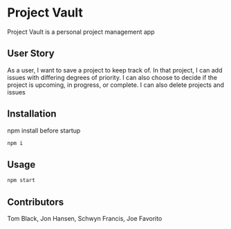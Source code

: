 # Project Vault

Project Vault is a personal project management app

## User Story

As a user, I want to save a project to keep track of.  In that project, I can add issues with differing degrees of priority.  I can also choose to decide if the project is upcoming, in progress, or complete.  I can also delete projects and issues

## Installation

npm install before startup

```bash
npm i
```

## Usage

```python
npm start
```

## Contributors

Tom Black, 
Jon Hansen,
Schwyn Francis,
Joe Favorito
